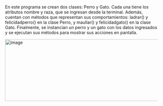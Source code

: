 En este programa se crean dos clases: Perro y Gato.
Cada una tiene los atributos nombre y raza, que se ingresan desde la terminal.
Además, cuentan con métodos que representan sus comportamientos: ladrar() y felicidadperro() en la clase Perro, y maullar() y felicidadgato() en la clase Gato.
Finalmente, se instancian un perro y un gato con los datos ingresados y se ejecutan sus métodos para mostrar sus acciones en pantalla.

<img width="862" height="205" alt="image" src="https://github.com/user-attachments/assets/5c13ec4b-f2b8-4fe4-8b45-75eca633709b" />

